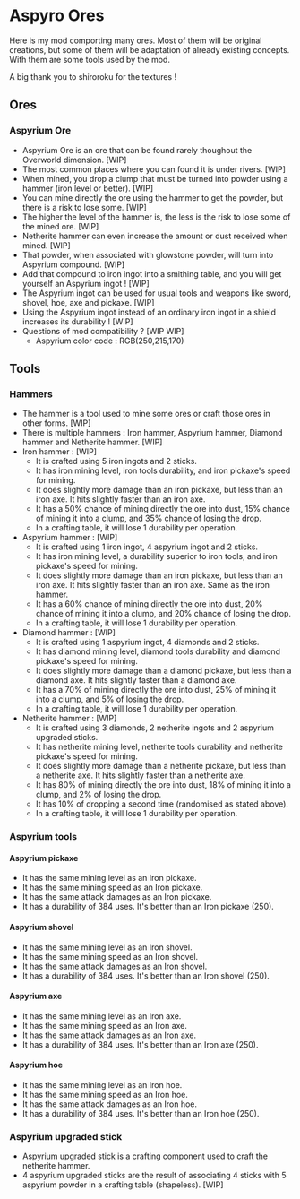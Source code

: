 # Aspyro Ores

Here is my mod comporting many ores. Most of them will be original creations, but some of them will be adaptation of already existing concepts.
With them are some tools used by the mod.

A big thank you to shiroroku for the textures !

## Ores

### Aspyrium Ore

- Aspyrium Ore is an ore that can be found rarely thoughout the Overworld dimension. [WIP]
- The most common places where you can found it is under rivers. [WIP] 
- When mined, you drop a clump that must be turned into powder using a hammer (iron level or better). [WIP]
- You can mine directly the ore using the hammer to get the powder, but there is a risk to lose some. [WIP]
- The higher the level of the hammer is, the less is the risk to lose some of the mined ore. [WIP] 
- Netherite hammer can even increase the amount or dust received when mined. [WIP]
- That powder, when associated with glowstone powder, will turn into Aspyrium compound. [WIP]
- Add that compound to iron ingot into a smithing table, and you will get yourself an Aspyrium ingot ! [WIP]
- The Aspyrium ingot can be used for usual tools and weapons like sword, shovel, hoe, axe and pickaxe. [WIP]
- Using the Aspyrium ingot instead of an ordinary iron ingot in a shield increases its durability ! [WIP]
- Questions of mod compatibility ? [WIP WIP]
  - Aspyrium color code : RGB(250,215,170)

## Tools

### Hammers

- The hammer is a tool used to mine some ores or craft those ores in other forms. [WIP]
- There is multiple hammers : Iron hammer, Aspyrium hammer, Diamond hammer and Netherite hammer. [WIP]
- Iron hammer : [WIP]
  - It is crafted using 5 iron ingots and 2 sticks.
  - It has iron mining level, iron tools durability, and iron pickaxe's speed for mining. 
  - It does slightly more damage than an iron pickaxe, but less than an iron axe. It hits slightly faster than an iron axe.
  - It has a 50% chance of mining directly the ore into dust, 15% chance of mining it into a clump, and 35% chance of losing the drop.
  - In a crafting table, it will lose 1 durability per operation.
- Aspyrium hammer : [WIP]
  - It is crafted using 1 iron ingot, 4 aspyrium ingot and 2 sticks.
  - It has iron mining level, a durability superior to iron tools, and iron pickaxe's speed for mining.
  - It does slightly more damage than an iron pickaxe, but less than an iron axe. It hits slightly faster than an iron axe. Same as the iron hammer.
  - It has a 60% chance of mining directly the ore into dust, 20% chance of mining it into a clump, and 20% chance of losing the drop.
  - In a crafting table, it will lose 1 durability per operation.
- Diamond hammer : [WIP]
  - It is crafted using 1 aspyrium ingot, 4 diamonds and 2 sticks.
  - It has diamond mining level, diamond tools durability and diamond pickaxe's speed for mining.
  - It does slightly more damage than a diamond pickaxe, but less than a diamond axe. It hits slightly faster than a diamond axe.
  - It has a 70% of mining directly the ore into dust, 25% of mining it into a clump, and 5% of losing the drop.
  - In a crafting table, it will lose 1 durability per operation.
- Netherite hammer : [WIP]
  - It is crafted using 3 diamonds, 2 netherite ingots and 2 aspyrium upgraded sticks.
  - It has netherite mining level, netherite tools durability and netherite pickaxe's speed for mining.
  - It does slightly more damage than a netherite pickaxe, but less than a netherite axe. It hits slightly faster than a netherite axe.
  - It has 80% of mining directly the ore into dust, 18% of mining it into a clump, and 2% of losing the drop.
  - It has 10% of dropping a second time (randomised as stated above).
  - In a crafting table, it will lose 1 durability per operation.

### Aspyrium tools

#### Aspyrium pickaxe

- It has the same mining level as an Iron pickaxe.
- It has the same mining speed as an Iron pickaxe.
- It has the same attack damages as an Iron pickaxe.
- It has a durability of 384 uses. It's better than an Iron pickaxe (250).

#### Aspyrium shovel

- It has the same mining level as an Iron shovel.
- It has the same mining speed as an Iron shovel.
- It has the same attack damages as an Iron shovel.
- It has a durability of 384 uses. It's better than an Iron shovel (250).

#### Aspyrium axe

- It has the same mining level as an Iron axe.
- It has the same mining speed as an Iron axe.
- It has the same attack damages as an Iron axe.
- It has a durability of 384 uses. It's better than an Iron axe (250).

#### Aspyrium hoe

- It has the same mining level as an Iron hoe.
- It has the same mining speed as an Iron hoe.
- It has the same attack damages as an Iron hoe.
- It has a durability of 384 uses. It's better than an Iron hoe (250).

### Aspyrium upgraded stick

- Aspyrium upgraded stick is a crafting component used to craft the netherite hammer.
- 4 aspyrium upgraded sticks are the result of associating 4 sticks with 5 aspyrium powder in a crafting table (shapeless). [WIP]
